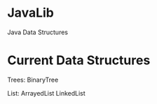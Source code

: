 # JavaLib
Java Data Structures

Current Data Structures
=============================
Trees:
  BinaryTree 
  
List:
  ArrayedList
  LinkedList
